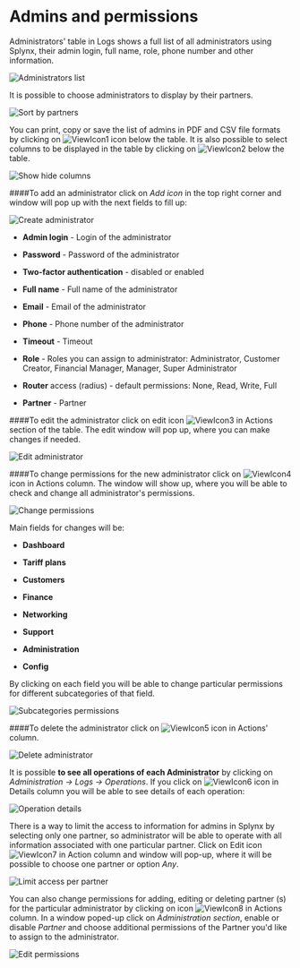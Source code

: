Admins and permissions
======================

Administrators' table in Logs shows a full list of all administrators using Splynx, their admin login, full name, role, phone number and other information. 

![Administrators list](administrators_list.png)

It is possible to choose administrators to display by their partners. 

![Sort by partners](sort_by_partners.png)

You can print, copy or save the list of admins in PDF and CSV file formats by clicking on ![ViewIcon1](view_icon1.png) icon below the table. It is also possible to select columns to be displayed in the table by clicking on ![ViewIcon2](view_icon2.png) below the table.

![Show hide columns](show_hide_columns.png)


####To add an administrator
click on *Add icon* in the top right corner and window will pop up with the next fields to fill up:

![Create administrator](create_administrator.png)

* **Admin login** - Login of the administrator 


* **Password** - Password of the administrator 


* **Two-factor authentication** - disabled or enabled  


* **Full name** - Full name of the administrator 


* **Email** - Email of the administrator 


* **Phone** - Phone number of the administrator 


* **Timeout** - Timeout 


* **Role** - Roles you can assign to administrator: Administrator, Customer Creator, Financial Manager, Manager, Super Administrator


* **Router** access (radius) - default permissions: None, Read, Write, Full 


* **Partner** - Partner 


####To edit the administrator
click on edit icon ![ViewIcon3](view_icon3.png) in Actions section of the table. The edit window will pop up, where you can make changes if needed. 

![Edit administrator](edit_administrator.png)


####To  change permissions for the new administrator
click on ![ViewIcon4](view_icon4.png) icon in Actions column. The window will show up, where you will be able to check and change all administrator's permissions. 

![Change permissions](change_permissions.png)

Main fields for changes will be: 

* **Dashboard**


* **Tariff plans**


* **Customers**


* **Finance**


* **Networking** 


* **Support** 


* **Administration**


* **Config** 

By clicking on each field you will be able to change particular permissions for different subcategories of that field. 

![Subcategories permissions](subcategories_permissions.png)


####To delete the administrator
click on ![ViewIcon5](view_icon5.png) icon in Actions' column. 

![Delete administrator](delete_administrator.png)

It is possible **to see all operations of each Administrator** by clicking on *Administration → Logs → Operations*. If you click on ![ViewIcon6](view_icon6.png) icon in Details column you will be able to see details of each operation:

![Operation details](operation_details.png)

There is a way to limit the access to information for admins in Splynx by selecting only one partner, so administrator will be able to operate with all information associated with one particular partner. Click on Edit icon ![ViewIcon7](view_icon7.png) in Action column and window will pop-up, where it will be possible to choose one partner or option *Any*. 

![Limit access per partner](access_per_partner.png)

You can also change permissions for adding, editing or deleting partner (s) for the particular administrator by clicking on icon ![ViewIcon8](view_icon8.png) in Actions column. In a window poped-up click on *Administration section*, enable or disable *Partner* and choose additional permissions of the Partner you'd like to assign to the administrator.

![Edit permissions](edit_permissions.png)